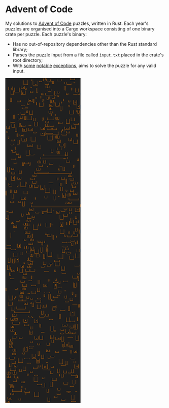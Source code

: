 # Advent of Code

My solutions to [Advent of Code](https://adventofcode.com/) puzzles, written in Rust.
Each year's puzzles are organised into a Cargo workspace consisting of one binary crate per puzzle.
Each puzzle's binary:
* Has no out-of-repository dependencies other than the Rust standard library;
* Parses the puzzle input from a file called `input.txt` placed in the crate's root directory;
* With [some](2018/puzzle19/src/main.rs) [notable](2018/puzzle21/src/main.rs) [exceptions](2019/puzzle25/src/main.rs), aims to solve the puzzle for any valid input.

![](animation.gif)

